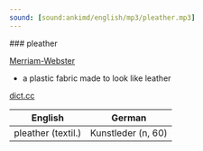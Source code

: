 ```yaml
---
sound: [sound:ankimd/english/mp3/pleather.mp3]
---
```


\### pleather

[Merriam-Webster](https://www.merriam-webster.com/dictionary/pleather)

- a plastic fabric made to look like leather

[dict.cc](https://www.dict.cc/pleather)

| English        | German       |
| -------------- | ------------ |
| pleather (textil.) | Kunstleder (n, 60) |
